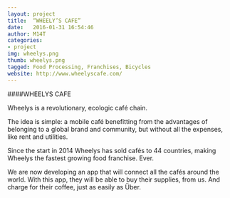 ```yaml
---
layout: project
title:  “WHEELY’S CAFE”
date:   2016-01-31 16:54:46
author: M14T
categories:
- project
img: wheelys.png
thumb: wheelys.png
tagged: Food Processing, Franchises, Bicycles
website: http://www.wheelyscafe.com/
---
```

####WHEELYS CAFE

Wheelys is a revolutionary, ecologic café chain.

The idea is simple: a mobile café benefitting from the advantages of belonging to a global brand and community, but without all the expenses, like rent and utilities. 

Since the start in 2014 Wheelys has sold cafés to 44 countries, making Wheelys the fastest growing food franchise. Ever.

We are now developing an app that will connect all the cafés around the world. With this app, they will be able to buy their supplies, from us. And charge for their coffee, just as easily as Über. 
